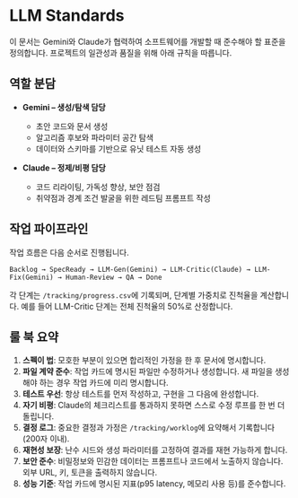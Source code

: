 # LLM Standards

이 문서는 Gemini와 Claude가 협력하여 소프트웨어를 개발할 때 준수해야 할 표준을 정의합니다. 프로젝트의 일관성과 품질을 위해 아래 규칙을 따릅니다.

## 역할 분담

- **Gemini – 생성/탐색 담당**
  - 초안 코드와 문서 생성
  - 알고리즘 후보와 파라미터 공간 탐색
  - 데이터와 스키마를 기반으로 유닛 테스트 자동 생성

- **Claude – 정제/비평 담당**
  - 코드 리라이팅, 가독성 향상, 보안 점검
  - 취약점과 경계 조건 발굴을 위한 레드팀 프롬프트 작성

## 작업 파이프라인

작업 흐름은 다음 순서로 진행됩니다.

```
Backlog → SpecReady → LLM-Gen(Gemini) → LLM-Critic(Claude) → LLM-Fix(Gemini) → Human-Review → QA → Done
```

각 단계는 `/tracking/progress.csv`에 기록되며, 단계별 가중치로 진척율을 계산합니다. 예를 들어 LLM-Critic 단계는 전체 진척율의 50%로 산정합니다.

## 룰 북 요약

1. **스펙이 법**: 모호한 부분이 있으면 합리적인 가정을 한 후 문서에 명시합니다.
2. **파일 계약 준수**: 작업 카드에 명시된 파일만 수정하거나 생성합니다. 새 파일을 생성해야 하는 경우 작업 카드에 미리 명시합니다.
3. **테스트 우선**: 항상 테스트를 먼저 작성하고, 구현을 그 다음에 완성합니다.
4. **자기 비평**: Claude의 체크리스트를 통과하지 못하면 스스로 수정 루프를 한 번 더 돌립니다.
5. **결정 로그**: 중요한 결정과 가정은 `/tracking/worklog`에 요약해서 기록합니다(200자 이내).
6. **재현성 보장**: 난수 시드와 생성 파라미터를 고정하여 결과를 재현 가능하게 합니다.
7. **보안 준수**: 비밀정보와 민감한 데이터는 프롬프트나 코드에서 노출하지 않습니다. 외부 URL, 키, 토큰을 출력하지 않습니다.
8. **성능 기준**: 작업 카드에 명시된 지표(p95 latency, 메모리 사용 등)를 준수합니다.
